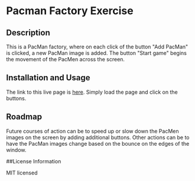 # Pacman Factory Exercise

## Description
This is a PacMan factory, where on each click of the button "Add PacMan" is clicked, a new PacMan image is added. 
The button "Start game" begins the movement of the PacMen across the screen. 

## Installation and Usage
The link to this live page is [here](vghsieh.github.io/pacman-factory). Simply load the page and click on the buttons.

## Roadmap
Future courses of action can be to speed up or slow down the PacMen images on the screen by adding additional buttons. 
Other actions can be to have the PacMan images change based on the bounce on the edges of the window.

##License Information

MIT licensed

